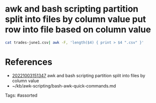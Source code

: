 # awk and bash scripting partition split into files by column value put row into file based on column value
```bash
cat trades-june1.csv| awk -F, 'length($4) { print > $4 ".csv" }'
```

# References
- [20221003151347](/zet/20221003151347/README.md) awk and bash scripting partition split into files by column value
- ~/kb/awk-scripting/bash-awk-quick-commands.md

Tags:
    #assorted
